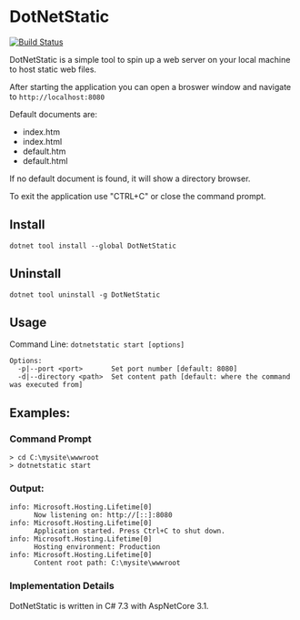 # DotNetStatic

[![Build Status](https://dev.azure.com/entityadam/Master/_apis/build/status/EntityAdam.DotNetStatic?branchName=master)](https://dev.azure.com/entityadam/Master/_build/latest?definitionId=16&branchName=master)

DotNetStatic is a simple tool to spin up a web server on your local machine to host static web files.

After starting the application you can open a broswer window and navigate to `http://localhost:8080`

Default documents are:
  - index.htm
  - index.html
  - default.htm
  - default.html
  
If no default document is found, it will show a directory browser.

To exit the application use "CTRL+C" or close the command prompt.

## Install
`dotnet tool install --global DotNetStatic`

## Uninstall
`dotnet tool uninstall -g DotNetStatic`

## Usage

Command Line:
`dotnetstatic start [options]`

```
Options:
  -p|--port <port>       Set port number [default: 8080]
  -d|--directory <path>  Set content path [default: where the command was executed from]
```

## Examples:

### Command Prompt

```
> cd C:\mysite\wwwroot
> dotnetstatic start
```

### Output:
```
info: Microsoft.Hosting.Lifetime[0]
      Now listening on: http://[::]:8080
info: Microsoft.Hosting.Lifetime[0]
      Application started. Press Ctrl+C to shut down.
info: Microsoft.Hosting.Lifetime[0]
      Hosting environment: Production
info: Microsoft.Hosting.Lifetime[0]
      Content root path: C:\mysite\wwwroot
```

### Implementation Details

DotNetStatic is written in C# 7.3 with AspNetCore 3.1.
